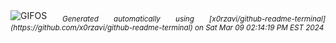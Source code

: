 <div align="justify">
<picture>
    <source media="(prefers-color-scheme: dark)" srcset="https://i.ibb.co/r36zBkP/output-gif.gif">
    <source media="(prefers-color-scheme: light)" srcset="https://i.ibb.co/r36zBkP/output-gif.gif">
    <img alt="GIFOS" src="https://i.ibb.co/r36zBkP/output-gif.gif">
</picture>
<sub><i>Generated automatically using [x0rzavi/github-readme-terminal](https://github.com/x0rzavi/github-readme-terminal) on Sat Mar 09 02:14:19 PM EST 2024</i></sub>

</details>
</div>

<!--  -->